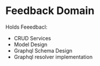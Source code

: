 # Feedback Domain

Holds Feeedbacl:

- CRUD Services
- Model Design
- Graphql Schema Design
- Graphql resolver implementation
